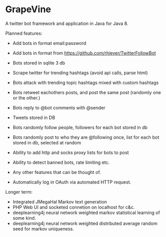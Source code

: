 # GrapeVine
A twitter bot framework and application in Java for Java 8.

Planned features:

* Add bots in format email:password
* Add bots in format from https://github.com/rhiever/TwitterFollowBot
* Bots stored in sqlite 3 db
* Scrape twitter for trending hashtags (avoid api calls, parse html)
* Bots attack with trending topic hashtags mixed with custom hashtags
* Bots retweet eachothers posts, and post the same post (randomly one or the other.)
* Bots reply to @bot comments with @sender
* Tweets stored in DB
* Bots randomly follow people, followers for each bot stored in db
* Bots randomly post to who they are @following once, list for each bot stored in db, selected at random

* Ability to add http and socks proxy lists for bots to post
* Ability to detect banned bots, rate limiting etc.

* Any other features that can be thought of.


* Automatically log in OAuth via automated HTTP request.

Longer term:
* Integrated JMegaHal Markov text generation
* PHP Web UI and socketed connetion on localhost for c&c.
* deeplearning4j neural network weighted markov statistical learning of some kind.
* deeplearning4j neural network weighted distributed average random seed for markov uniqueness.

